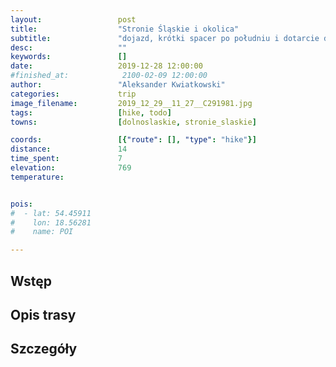 ```yaml
---
layout:                 post
title:                  "Stronie Śląskie i okolica"
subtitle:               "dojazd, krótki spacer po południu i dotarcie do schroniska"
desc:                   ""
keywords:               []
date:                   2019-12-28 12:00:00
#finished_at:            2100-02-09 12:00:00
author:                 "Aleksander Kwiatkowski"
categories:             trip
image_filename:         2019_12_29__11_27__C291981.jpg
tags:                   [hike, todo]
towns:                  [dolnoslaskie, stronie_slaskie]

coords:                 [{"route": [], "type": "hike"}]
distance:               14
time_spent:             7
elevation:              769
temperature:            


pois:
#  - lat: 54.45911
#    lon: 18.56281
#    name: POI

---
```



## Wstęp

## Opis trasy

## Szczegóły
